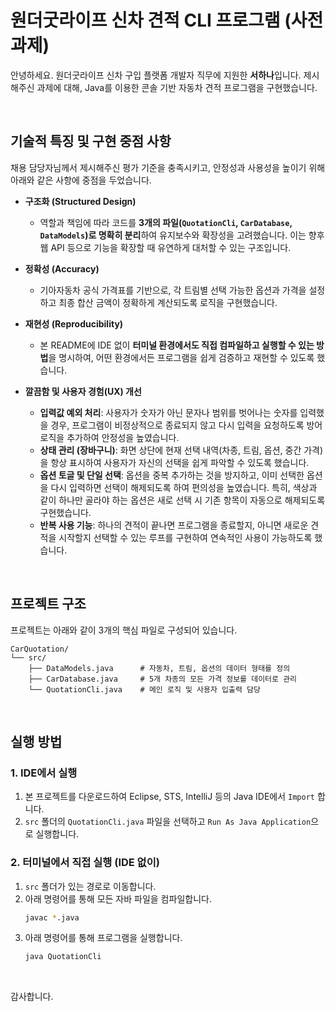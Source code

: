 # 원더굿라이프 신차 견적 CLI 프로그램 (사전 과제)

안녕하세요. 원더굿라이프 신차 구입 플랫폼 개발자 직무에 지원한 **서하나**입니다.
제시해주신 과제에 대해, Java를 이용한 콘솔 기반 자동차 견적 프로그램을 구현했습니다.

<br>

## 기술적 특징 및 구현 중점 사항

채용 담당자님께서 제시해주신 평가 기준을 충족시키고, 안정성과 사용성을 높이기 위해 아래와 같은 사항에 중점을 두었습니다.

* **구조화 (Structured Design)**
    * 역할과 책임에 따라 코드를 **3개의 파일(`QuotationCli`, `CarDatabase`, `DataModels`)로 명확히 분리**하여 유지보수와 확장성을 고려했습니다. 이는 향후 웹 API 등으로 기능을 확장할 때 유연하게 대처할 수 있는 구조입니다.

* **정확성 (Accuracy)**
    * 기아자동차 공식 가격표를 기반으로, 각 트림별 선택 가능한 옵션과 가격을 설정하고 최종 합산 금액이 정확하게 계산되도록 로직을 구현했습니다.

* **재현성 (Reproducibility)**
    * 본 README에 IDE 없이 **터미널 환경에서도 직접 컴파일하고 실행할 수 있는 방법**을 명시하여, 어떤 환경에서든 프로그램을 쉽게 검증하고 재현할 수 있도록 했습니다.

* **깔끔함 및 사용자 경험(UX) 개선**
    * **입력값 예외 처리**: 사용자가 숫자가 아닌 문자나 범위를 벗어나는 숫자를 입력했을 경우, 프로그램이 비정상적으로 종료되지 않고 다시 입력을 요청하도록 방어 로직을 추가하여 안정성을 높였습니다.
    * **상태 관리 (장바구니)**: 화면 상단에 현재 선택 내역(차종, 트림, 옵션, 중간 가격)을 항상 표시하여 사용자가 자신의 선택을 쉽게 파악할 수 있도록 했습니다.
    * **옵션 토글 및 단일 선택**: 옵션을 중복 추가하는 것을 방지하고, 이미 선택한 옵션을 다시 입력하면 선택이 해제되도록 하여 편의성을 높였습니다. 특히, 색상과 같이 하나만 골라야 하는 옵션은 새로 선택 시 기존 항목이 자동으로 해제되도록 구현했습니다.
    * **반복 사용 기능**: 하나의 견적이 끝나면 프로그램을 종료할지, 아니면 새로운 견적을 시작할지 선택할 수 있는 루프를 구현하여 연속적인 사용이 가능하도록 했습니다.

<br>

## 프로젝트 구조

프로젝트는 아래와 같이 3개의 핵심 파일로 구성되어 있습니다.

```
CarQuotation/
└── src/
    ├── DataModels.java      # 자동차, 트림, 옵션의 데이터 형태를 정의
    ├── CarDatabase.java     # 5개 차종의 모든 가격 정보를 데이터로 관리
    └── QuotationCli.java    # 메인 로직 및 사용자 입출력 담당
```

<br>

## 실행 방법

### 1. IDE에서 실행
1.  본 프로젝트를 다운로드하여 Eclipse, STS, IntelliJ 등의 Java IDE에서 `Import` 합니다.
2.  `src` 폴더의 `QuotationCli.java` 파일을 선택하고 `Run As Java Application`으로 실행합니다.

### 2. 터미널에서 직접 실행 (IDE 없이)
1.  `src` 폴더가 있는 경로로 이동합니다.
2.  아래 명령어를 통해 모든 자바 파일을 컴파일합니다.
    ```bash
    javac *.java
    ```
3.  아래 명령어를 통해 프로그램을 실행합니다.
    ```bash
    java QuotationCli
    ```

<br>

감사합니다.
